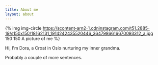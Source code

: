 ```yaml
---
title: About me
layout: about
---
```


{% img img-circle https://scontent-arn2-1.cdninstagram.com/t51.2885-19/s150x150/18162131_1914242435520446_3647986616670093312_a.jpg 150 150 A picture of me %}

Hi, I'm Dora, a Croat in Oslo nurturing my inner grandma.

Probably a couple of more sentences.


